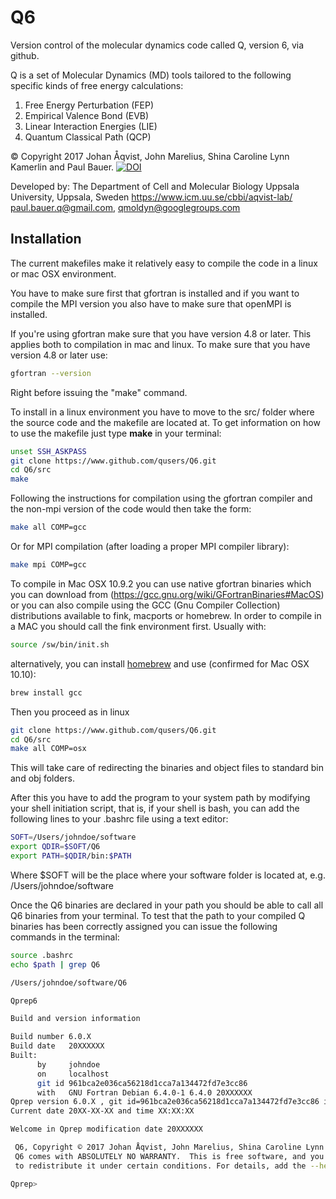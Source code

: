 Q6
=======
Version control of the molecular dynamics code called Q, version 6, via github.

Q is a set of Molecular Dynamics (MD) tools tailored to the following specific kinds of free energy calculations:

1. Free Energy Perturbation (FEP)
2. Empirical Valence Bond (EVB)
3. Linear Interaction Energies (LIE)
4. Quantum Classical Path (QCP)

© Copyright 2017 Johan Åqvist, John Marelius, Shina Caroline Lynn Kamerlin and Paul Bauer.
[![DOI](https://zenodo.org/badge/DOI/10.5281/zenodo.1002739.svg)](https://doi.org/10.5281/zenodo.1002739)

Developed by:	The Department of Cell and Molecular Biology
	        Uppsala University, Uppsala, Sweden
	        https://www.icm.uu.se/cbbi/aqvist-lab/ 
		paul.bauer.q@gmail.com, qmoldyn@googlegroups.com 


## Installation
The current makefiles make it relatively easy to compile the code in a linux or mac OSX environment.

You have to make sure first that gfortran is installed and if you want to compile the MPI version
you also have to make sure that openMPI is installed.

If you're using gfortran make sure that you have version 4.8 or later. This applies both to compilation in mac and linux.
To make sure that you have version 4.8 or later use:

```bash
gfortran --version
```

Right before issuing the "make" command.

To install in a linux environment you have to move to the src/ folder where the source code and the makefile are located at. To get information on how to use the makefile just type **make** in your terminal:

```bash
unset SSH_ASKPASS
git clone https://www.github.com/qusers/Q6.git
cd Q6/src
make
```
Following the instructions for compilation using the gfortran compiler and the non-mpi version of the code would then take the form:

```bash
make all COMP=gcc
```

Or for MPI compilation (after loading a proper MPI compiler library):
```bash
make mpi COMP=gcc
```

To compile in Mac OSX 10.9.2 you can use native gfortran binaries which you can download from  (https://gcc.gnu.org/wiki/GFortranBinaries#MacOS) or you can also compile using the GCC (Gnu Compiler Collection) distributions available to fink, macports or homebrew. In order to compile in a MAC you should call the fink environment first. Usually with:

```bash
source /sw/bin/init.sh
```

alternatively, you can install [homebrew](http://brew.sh/) and use (confirmed for Mac OSX 10.10):
```bash
brew install gcc
```


Then you proceed as in linux
```bash
git clone https://www.github.com/qusers/Q6.git
cd Q6/src
make all COMP=osx
```

This will take care of redirecting the binaries and object files to standard bin and obj folders.

After this you have to add the program to your system path by modifying your shell initiation script, that is, if your shell is bash, you can add the following lines to your .bashrc file using a text editor:

```bash
SOFT=/Users/johndoe/software
export QDIR=$SOFT/Q6
export PATH=$QDIR/bin:$PATH  
```
Where $SOFT will be the place where your software folder is located at, e.g. /Users/johndoe/software

Once the Q6 binaries are declared in your path you should be able to call all Q6 binaries from your terminal.
To test that the path to your compiled Q binaries has been correctly assigned you can issue the following commands in the terminal:

```bash
source .bashrc
echo $path | grep Q6

/Users/johndoe/software/Q6

Qprep6

Build and version information

Build number 6.0.X
Build date   20XXXXXX
Built:       
      by     johndoe
      on     localhost
      git id 961bca2e036ca56218d1cca7a134472fd7e3cc86
      with   GNU Fortran Debian 6.4.0-1 6.4.0 20XXXXXX
Qprep version 6.0.X , git id=961bca2e036ca56218d1cca7a134472fd7e3cc86 initialising
Current date 20XX-XX-XX and time XX:XX:XX

Welcome in Qprep modification date 20XXXXXX

 Q6, Copyright © 2017 Johan Åqvist, John Marelius, Shina Caroline Lynn Kamerlin and Paul Bauer
 Q6 comes with ABSOLUTELY NO WARRANTY.  This is free software, and you are welcome
 to redistribute it under certain conditions. For details, add the --help flag.

Qprep> 
```

